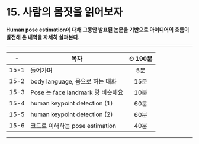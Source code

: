 # 15. 사람의 몸짓을 읽어보자

**Human pose estimation에 대해 그동안 발표된 논문을 기반으로 아이디어의 흐름이 발전해 온 내역을 자세히 살펴본다.**

---

|-|목차|⏲ 190분|
|:---:|---|:---:|
|15-1| 들어가며 | 5분|
|15-2| body language, 몸으로 하는 대화 | 15분|
|15-3| Pose 는 face landmark 랑 비슷해요 | 10분|
|15-4| human keypoint detection (1) | 60분|
|15-5| human keypoint detection (2) | 60분|
|15-6| 코드로 이해하는 pose estimation | 40분|

---
